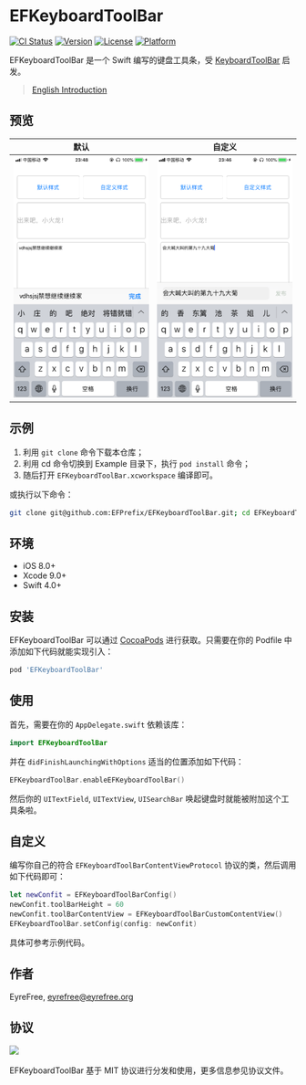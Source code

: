 # EFKeyboardToolBar

[![CI Status](https://img.shields.io/travis/EFPrefix/EFKeyboardToolBar.svg?style=flat)](https://travis-ci.org/EFPrefix/EFKeyboardToolBar)
[![Version](https://img.shields.io/cocoapods/v/EFKeyboardToolBar.svg?style=flat)](https://cocoapods.org/pods/EFKeyboardToolBar)
[![License](https://img.shields.io/cocoapods/l/EFKeyboardToolBar.svg?style=flat)](https://cocoapods.org/pods/EFKeyboardToolBar)
[![Platform](https://img.shields.io/cocoapods/p/EFKeyboardToolBar.svg?style=flat)](https://cocoapods.org/pods/EFKeyboardToolBar)

EFKeyboardToolBar 是一个 Swift 编写的键盘工具条，受 [KeyboardToolBar](https://github.com/Jiar/KeyboardToolBar) 启发。

> [English Introduction](/README.md)

## 预览

| 默认 | 自定义 |
|:---------------------:|:---------------------:|
![](https://github.com/EFPrefix/EFKeyboardToolBar/blob/master/Assets/default.png?raw=true)|![](https://github.com/EFPrefix/EFKeyboardToolBar/blob/master/Assets/custom.png?raw=true)   

## 示例

1. 利用 `git clone` 命令下载本仓库；
2. 利用 cd 命令切换到 Example 目录下，执行 `pod install` 命令；
3. 随后打开 `EFKeyboardToolBar.xcworkspace` 编译即可。

或执行以下命令：

```bash
git clone git@github.com:EFPrefix/EFKeyboardToolBar.git; cd EFKeyboardToolBar/Example; pod install; open EFKeyboardToolBar.xcworkspace
```

## 环境

- iOS 8.0+
- Xcode 9.0+
- Swift 4.0+

## 安装

EFKeyboardToolBar 可以通过 [CocoaPods](http://cocoapods.org) 进行获取。只需要在你的 Podfile 中添加如下代码就能实现引入：

```ruby
pod 'EFKeyboardToolBar'
```

## 使用

首先，需要在你的 `AppDelegate.swift` 依赖该库：

```swift
import EFKeyboardToolBar
```

并在 `didFinishLaunchingWithOptions` 适当的位置添加如下代码：

```swift
EFKeyboardToolBar.enableEFKeyboardToolBar()
```

然后你的 `UITextField`, `UITextView`, `UISearchBar` 唤起键盘时就能被附加这个工具条啦。

## 自定义

编写你自己的符合 `EFKeyboardToolBarContentViewProtocol` 协议的类，然后调用如下代码即可：

```swift
let newConfit = EFKeyboardToolBarConfig()
newConfit.toolBarHeight = 60
newConfit.toolBarContentView = EFKeyboardToolBarCustomContentView()
EFKeyboardToolBar.setConfig(config: newConfit)
```

具体可参考示例代码。

## 作者

EyreFree, eyrefree@eyrefree.org

## 协议

![](https://upload.wikimedia.org/wikipedia/commons/thumb/f/f8/License_icon-mit-88x31-2.svg/128px-License_icon-mit-88x31-2.svg.png)

EFKeyboardToolBar 基于 MIT 协议进行分发和使用，更多信息参见协议文件。
